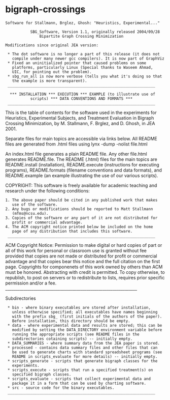 # bigraph-crossings
    Software for Stallmann, Brglez, Ghosh: "Heuristics, Experimental..."

               SBG_Software, Version 1.1, originally released 2004/09/28
                   Bipartite Graph Crossing Minimization

    Modifications since original JEA version:

     * The dot software is no longer a part of this release (it does not
       compile under many newer gcc compilers). It is now part of GraphViz
     * Fixed an uninitialized pointer that caused problems on some
       platforms, particularly Linux (Special thanks to Waseem Ahmad,
       UIC, for pointing out the problem).
     * sbg_run_all is now more verbose (tells you what it's doing so that
       the example is more transparent).
     _________________________________________________________________

      *** INSTALLATION *** EXECUTION *** EXAMPLE (to illustrate use of
               scripts) *** DATA CONVENTIONS AND FORMATS ***
     _________________________________________________________________

   This is the table of contents for the software used in the experiments
   for Heuristics, Experimental Subjects, and Treatment Evaluation in
   Bigraph Crossing Minimization, by M. Stallmann, F. Brglez, and
   D. Ghosh, in JEA 2001.

   Separate files for main topics are accessible via links below. All
   README files are generated from .html files using
     lynx -dump -nolist file.html

   An index.html file generates a plain README file. Any other file.html
   generates README.file. The README (.html) files for the main topics
   are README.install (installation), README.execute (instructions for
   executing programs), README.formats (filename conventions and data
   formats), and README.example (an example illustrating the use of our
   various scripts).

   COPYRIGHT:
   This software is freely available for academic teaching and research
   under the following conditions:
   
    1. The above paper should be cited in any published work that makes
       use of the software.
    2. Any bugs or modifications should be reported to Matt Stallmann
       (mfms@ncsu.edu).
    3. Copies of the software or any part of it are not distributed for
       profit or commercial advantage.
    4. The ACM copyright notice printed below be included on the home
       page of any distribution that includes this software.
     _________________________________________________________________

   ACM Copyright Notice:
   Permission to make digital or hard copies of part or all of this work
   for personal or classroom use is granted without fee provided that
   copies are not made or distributed for profit or commercial advantage
   and that copies bear this notice and the full citation on the first
   page. Copyrights for componenets of this work owned by others than ACM
   must be honored. Abstracting with credit is permitted. To copy
   otherwise, to republish, to post on servers or to redistribute to
   lists, requires prior specific permission and/or a fee.
     _________________________________________________________________

  Subdirectories

     * bin - where binary executables are stored after installation,
       unless otherwise specified; all executables have names beginning
       with the prefix sbg_ (first initials of the authors of the paper).
       Before installation, this directory should be empty.
     * data - where experimental data and results are stored; this can be
       modified by setting the DATA_DIRECTORY environment variable before
       running the appropriate scripts (see README files in the
       subdirectories cotaining scripts) -- initially empty.
     * DATA_SUMMARIES - where summary data from the JEA paper is stored.
     * processed - contains data summary files and other files that can
       be used to generate charts with standard spreadsheet programs (see
       README in scripts_evaluate for more details) -- initially empty.
     * scripts_generate - scripts that generate bigraph classes for the
       experiments.
     * scripts_execute - scripts that run a specified treatment(s) on
       specified bigraph classes.
     * scripts_evaluate - scripts that collect experimental data and
       package it in a form that can be used by charting software.
     * src - source code for the binary executables.
     _________________________________________________________________
